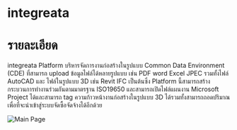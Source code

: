 # integreata

# รายละเอียด

integreata Platform บริหารจัดการงานก่อสร้างในรูปแบบ Common Data Environment (CDE) ที่สามารถ upload ข้อมูลไฟล์ได้หลายรูปแบบ เช่น PDF word Excel JPEC รวมทั้งไฟล์ AutoCAD และ ไฟล์ในรูปแบบ 3D เช่น Revit IFC เป็นต้นซึ่ง Platform นี้สามารถสร้างกระบวนการทำงานร่วมกันตามมาตรฐาน ISO19650 และสามารถเปิดไฟล์แผนงาน Microsoft Project ได้และสามารถ tag ความก้าวหน้างานก่อสร้างในรูปแบบ 3D ได้รวมทั้งสามารถถอดปริมาณเพื่อที่จะนำเข้าสู่ระบบจัดซื้อจัดจ้างได้อีกด้วย

![Main Page](main-page.jpg)
